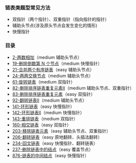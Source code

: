 ### 链表类题型常见方法
- 双指针（两个指针）、双重指针（指向指针的指针）
- 辅助头节点(涉及原头节点会发生变化的情形)
- 快慢指针

### 目录
- [2-两数相加](https://github.com/SunnyZhang06/LeetCodeSolution/tree/main/%E9%93%BE%E8%A1%A8/2-%E4%B8%A4%E6%95%B0%E7%9B%B8%E5%8A%A0.cpp)（medium  辅助头节点）
- [19-删除倒数第 N 个节点](https://github.com/SunnyZhang06/LeetCodeSolution/tree/main/%E9%93%BE%E8%A1%A8/19-%E5%88%A0%E9%99%A4%E5%80%92%E6%95%B0%E7%AC%AC%20N%20%E4%B8%AA%E8%8A%82%E7%82%B9.cpp)（medium  快慢指针）
- [21-合并两个有序链表](https://github.com/SunnyZhang06/LeetCodeSolution/tree/main/%E9%93%BE%E8%A1%A8/21-%E5%90%88%E5%B9%B6%E4%B8%A4%E4%B8%AA%E6%9C%89%E5%BA%8F%E9%93%BE%E8%A1%A8.cpp)（easy  辅助头节点）
- [24-两两交换节点](https://github.com/SunnyZhang06/LeetCodeSolution/tree/main/%E9%93%BE%E8%A1%A8/24-%E4%B8%A4%E4%B8%A4%E4%BA%A4%E6%8D%A2%E8%8A%82%E7%82%B9.cpp)（medium  辅助头节点）
- [61-旋转链表](https://github.com/SunnyZhang06/LeetCodeSolution/tree/main/%E9%93%BE%E8%A1%A8/61-%E6%97%8B%E8%BD%AC%E9%93%BE%E8%A1%A8.cpp)（medium  双指针）
- [82-删除排序链表重复元素Ⅱ](https://github.com/SunnyZhang06/LeetCodeSolution/tree/main/%E9%93%BE%E8%A1%A8/82-%E5%88%A0%E9%99%A4%E6%8E%92%E5%BA%8F%E9%93%BE%E8%A1%A8%E9%87%8D%E5%A4%8D%E5%85%83%E7%B4%A0%E2%85%A1.cpp)（medium  辅助头节点、双重指针）
- [83-删除排序链表重复元素](https://github.com/SunnyZhang06/LeetCodeSolution/tree/main/%E9%93%BE%E8%A1%A8/83-%E5%88%A0%E9%99%A4%E6%8E%92%E5%BA%8F%E9%93%BE%E8%A1%A8%E9%87%8D%E5%A4%8D%E5%85%83%E7%B4%A0.cpp)（easy  双指针）
- [92-翻转链表Ⅱ](https://github.com/SunnyZhang06/LeetCodeSolution/tree/main/%E9%93%BE%E8%A1%A8/92-%E7%BF%BB%E8%BD%AC%E9%93%BE%E8%A1%A8%E2%85%A1.cpp)（medium 辅助头节点）
- [141-环形链表](https://github.com/SunnyZhang06/LeetCodeSolution/tree/main/%E9%93%BE%E8%A1%A8/141-%E7%8E%AF%E5%BD%A2%E9%93%BE%E8%A1%A8.cpp)（easy 快慢指针）
- [142-环形链表Ⅱ](https://github.com/SunnyZhang06/LeetCodeSolution/tree/main/%E9%93%BE%E8%A1%A8/142-%E7%8E%AF%E5%BD%A2%E9%93%BE%E8%A1%A8%E2%85%A1.cpp)（medium 快慢指针）
- [143-重排链表](https://github.com/SunnyZhang06/LeetCodeSolution/tree/main/%E9%93%BE%E8%A1%A8/143-%E9%87%8D%E6%8E%92%E9%93%BE%E8%A1%A8.cpp)（medium 双指针）
- [160-相交链表](https://github.com/SunnyZhang06/LeetCodeSolution/tree/main/%E9%93%BE%E8%A1%A8/160-%E7%9B%B8%E4%BA%A4%E9%93%BE%E8%A1%A8.cpp)（easy 双指针）
- [203-移除链表元素](https://github.com/SunnyZhang06/LeetCodeSolution/tree/main/%E9%93%BE%E8%A1%A8/203-%E7%A7%BB%E9%99%A4%E9%93%BE%E8%A1%A8%E5%85%83%E7%B4%A0.cpp)（easy 辅助头节点、双重指针）
- [206-翻转链表](https://github.com/SunnyZhang06/LeetCodeSolution/tree/main/%E9%93%BE%E8%A1%A8/206-%E7%BF%BB%E8%BD%AC%E9%93%BE%E8%A1%A8.cpp)（easy 原地翻转、头插法翻转）
- [234-回文链表](https://github.com/SunnyZhang06/LeetCodeSolution/tree/main/%E9%93%BE%E8%A1%A8/234-%E5%9B%9E%E6%96%87%E9%93%BE%E8%A1%A8.cpp)（easy 快慢指针、翻转链表）
- [237-删除链表中的结点](https://github.com/SunnyZhang06/LeetCodeSolution/tree/main/%E9%93%BE%E8%A1%A8/237-%E5%88%A0%E9%99%A4%E9%93%BE%E8%A1%A8%E4%B8%AD%E7%9A%84%E7%BB%93%E7%82%B9.cpp)（easy 覆盖节点）
- [876-链表的中间结点](https://github.com/SunnyZhang06/LeetCodeSolution/tree/main/%E9%93%BE%E8%A1%A8/876-%E9%93%BE%E8%A1%A8%E7%9A%84%E4%B8%AD%E9%97%B4%E7%BB%93%E7%82%B9.cpp)（easy 快慢指针）